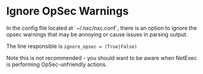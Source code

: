 # Ignore OpSec Warnings

In the config file located at \`\~/.nxc/nxc.conf\`, there is an option to ignore the opsec warnings that may be annoying or cause issues in parsing output.

The line responsible is `ignore_opsec = (True|False)`

Note this is not recommended - you should want to be aware when NetExec is performing OpSec-unfriendly actions.
